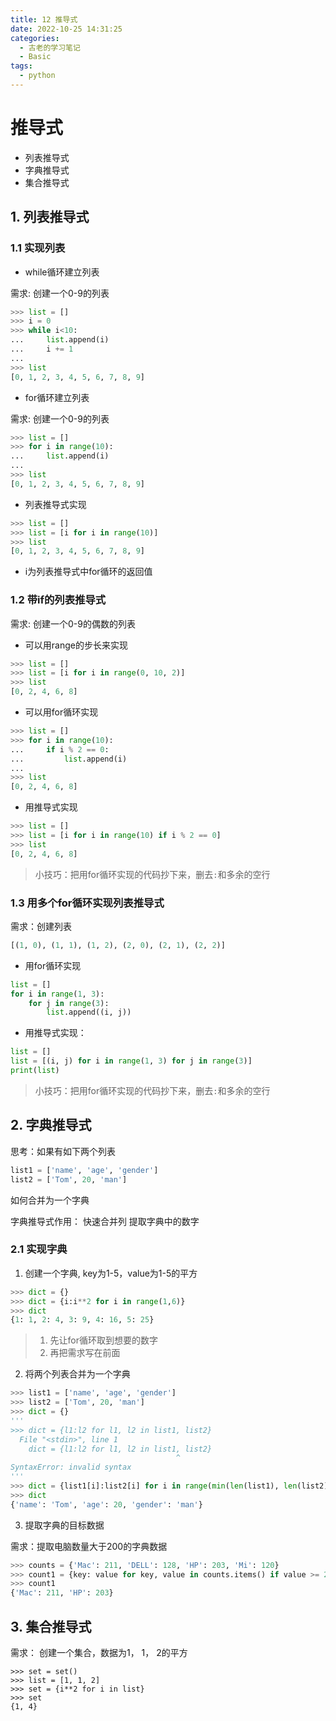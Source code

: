 ```yaml
---
title: 12 推导式
date: 2022-10-25 14:31:25
categories:
  - 古老的学习笔记
  - Basic
tags: 
  - python
---
```

# 推导式

+ 列表推导式
+ 字典推导式
+ 集合推导式

## 1. 列表推导式

### 1.1 实现列表

+ while循环建立列表

需求: 创建一个0-9的列表

```py
>>> list = []
>>> i = 0
>>> while i<10:
...     list.append(i)
...     i += 1
... 
>>> list
[0, 1, 2, 3, 4, 5, 6, 7, 8, 9]
```

+ for循环建立列表

需求: 创建一个0-9的列表

```py
>>> list = []
>>> for i in range(10):
...     list.append(i)
... 
>>> list
[0, 1, 2, 3, 4, 5, 6, 7, 8, 9]
```

+ 列表推导式实现

```py
>>> list = []
>>> list = [i for i in range(10)]
>>> list
[0, 1, 2, 3, 4, 5, 6, 7, 8, 9]
```

+ i为列表推导式中for循环的返回值

### 1.2 带if的列表推导式

需求: 创建一个0-9的偶数的列表

+ 可以用range的步长来实现

```py
>>> list = []
>>> list = [i for i in range(0, 10, 2)]
>>> list
[0, 2, 4, 6, 8]
```

+ 可以用for循环实现

```py
>>> list = []
>>> for i in range(10):
...     if i % 2 == 0:
...         list.append(i)
... 
>>> list
[0, 2, 4, 6, 8]
```

+ 用推导式实现

```py
>>> list = []
>>> list = [i for i in range(10) if i % 2 == 0]
>>> list
[0, 2, 4, 6, 8]
```

> 小技巧：把用for循环实现的代码抄下来，删去`:`和多余的空行

### 1.3 用多个for循环实现列表推导式

需求：创建列表

```py
[(1, 0), (1, 1), (1, 2), (2, 0), (2, 1), (2, 2)]
```

+ 用for循环实现

```py
list = []
for i in range(1, 3):
    for j in range(3):
        list.append((i, j))
```

+ 用推导式实现：

```py
list = []
list = [(i, j) for i in range(1, 3) for j in range(3)]
print(list)
```

> 小技巧：把用for循环实现的代码抄下来，删去`:`和多余的空行

## 2. 字典推导式

思考：如果有如下两个列表

```py
list1 = ['name', 'age', 'gender']
list2 = ['Tom', 20, 'man']
```

如何合并为一个字典

字典推导式作用： 快速合并列   提取字典中的数字

### 2.1 实现字典

1. 创建一个字典, key为1-5，value为1-5的平方

```py
>>> dict = {}
>>> dict = {i:i**2 for i in range(1,6)}
>>> dict
{1: 1, 2: 4, 3: 9, 4: 16, 5: 25}
```

> 1. 先让for循环取到想要的数字
> 2. 再把需求写在前面

2. 将两个列表合并为一个字典

```py
>>> list1 = ['name', 'age', 'gender']
>>> list2 = ['Tom', 20, 'man']
>>> dict = {}
'''
>>> dict = {l1:l2 for l1, l2 in list1, list2}
  File "<stdin>", line 1
    dict = {l1:l2 for l1, l2 in list1, list2}
                                     ^
SyntaxError: invalid syntax
'''
>>> dict = {list1[i]:list2[i] for i in range(min(len(list1), len(list2)))}
>>> dict
{'name': 'Tom', 'age': 20, 'gender': 'man'}
```

3. 提取字典的目标数据

需求：提取电脑数量大于200的字典数据

```py
>>> counts = {'Mac': 211, 'DELL': 128, 'HP': 203, 'Mi': 120}
>>> count1 = {key: value for key, value in counts.items() if value >= 200}
>>> count1
{'Mac': 211, 'HP': 203}
```

## 3. 集合推导式

需求： 创建一个集合，数据为1， 1， 2的平方

```pys
>>> set = set()
>>> list = [1, 1, 2]
>>> set = {i**2 for i in list}
>>> set
{1, 4}
```

